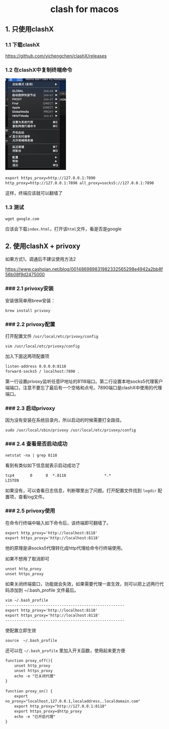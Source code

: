<h1 align="center">clash for macos</h1>



## 1. 只使用clashX

### 1.1 下载clashX

https://github.com/yichengchen/clashX/releases





### 1.2 在clashX中复制终端命令

<img src="clash for macos.assets/image-20230417230743035.png" alt="image-20230417230743035" style="zoom:33%;" />



```shell
export https_proxy=http://127.0.0.1:7890 http_proxy=http://127.0.0.1:7890 all_proxy=socks5://127.0.0.1:7890
```



这样，终端应该就可以翻墙了



### 1.3 测试

```shell
wget google.com
```

应该会下载`index.html`，打开该`html`文件，看是否是google





## 2. 使用clashX + privoxy

如果方式1，调通后不建议使用方法2

https://www.cashqian.net/blog/001486989831982332565298e4942a2bb8f56b08f9d2475000

### ### 2.1 privoxy安装

安装很简单用brew安装：

```shell
brew install privoxy
```

### ### 2.2 privoxy配置

打开配置文件 `/usr/local/etc/privoxy/config`

```shell
vim /usr/local/etc/privoxy/config
```

加入下面这两项配置项

```shell
listen-address 0.0.0.0:8118
forward-socks5 / localhost:7890 .
```

第一行设置privoxy监听任意IP地址的8118端口。第二行设置本地socks5代理客户端端口，注意不要忘了最后有一个空格和点号。7890端口是clashX中使用的代理端口。



### ### 2.3 启动privoxy

因为没有安装在系统目录内，所以启动的时候需要打全路径。

```shell
sudo /usr/local/sbin/privoxy /usr/local/etc/privoxy/config
```

### ### 2.4 查看是否启动成功

```shell
netstat -na | grep 8118
```

看到有类似如下信息就表示启动成功了

```shell
tcp4       0      0  *.8118                 *.*                    LISTEN
```

如果没有，可以查看日志信息，判断哪里出了问题。打开配置文件找到 `logdir` 配置项，查看log文件。

### ### 2.5 privoxy使用

在命令行终端中输入如下命令后，该终端即可翻墙了。

```shell
export http_proxy='http://localhost:8118'
export https_proxy='http://localhost:8118'
```

他的原理是讲socks5代理转化成http代理给命令行终端使用。

如果不想用了取消即可

```shell
unset http_proxy
unset https_proxy
```

如果关闭终端窗口，功能就会失效，如果需要代理一直生效，则可以把上述两行代码添加到 ~/.bash_profile 文件最后。

```shell
vim ~/.bash_profile
-----------------------------------------------------
export http_proxy='http://localhost:8118'
export https_proxy='http://localhost:8118'
-----------------------------------------------------
```

使配置立即生效

```shell
source  ~/.bash_profile
```

还可以在 `~/.bash_profile` 里加入开关函数，使用起来更方便

```shell
function proxy_off(){
    unset http_proxy
    unset https_proxy
    echo -e "已关闭代理"
}

function proxy_on() {
    export no_proxy="localhost,127.0.0.1,localaddress,.localdomain.com"
    export http_proxy="http://127.0.0.1:8118"
    export https_proxy=$http_proxy
    echo -e "已开启代理"
}
```

